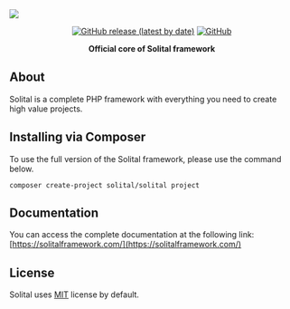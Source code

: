 <img src="https://res.cloudinary.com/bdlsltfmk/image/upload/v1615812227/Solital_logo_2/solital-logo-md_ozhuv4.png" align="center">

<p align="center">
  <a href="https://github.com/solital/core/releases"><img alt="GitHub release (latest by date)" src="https://img.shields.io/github/v/release/solital/core?style=flat-square"></a>
  <a href="https://github.com/solital/core/blob/master/LICENSE"><img alt="GitHub" src="https://img.shields.io/github/license/solital/core?style=flat-square"></a>
</p>

<p align="center">
  <strong>Official core of Solital framework</strong>
</p>

## About

Solital is a complete PHP framework with everything you need to create high value projects.

## Installing via Composer

To use the full version of the Solital framework, please use the command below.

```
composer create-project solital/solital project
```

## Documentation

You can access the complete documentation at the following link: [https://solitalframework.com/](https://solitalframework.com/)

## License

Solital uses [MIT](https://github.com/solital/solital/blob/master/LICENSE) license by default.